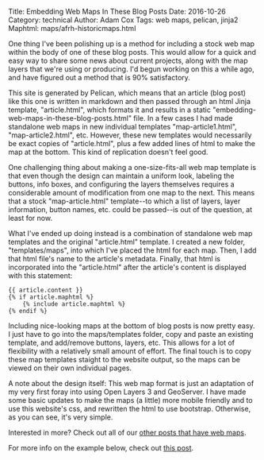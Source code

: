 Title: Embedding Web Maps In These Blog Posts
Date: 2016-10-26
Category: technical
Author: Adam Cox
Tags: web maps, pelican, jinja2
Maphtml: maps/afrh-historicmaps.html

One thing I've been polishing up is a method for including a stock web map within the body of one of these blog posts. This would allow for a quick and easy way to share some news about current projects, along with the map layers that we're using or producing. I'd begun working on this a while ago, and have figured out a method that is 90% satisfactory.

This site is generated by Pelican, which means that an article (blog post) like this one is written in markdown and then passed through an html Jinja template, "article.html", which formats it and results in a static "embedding-web-maps-in-these-blog-posts.html" file. In a few cases I had made standalone web maps in new individual templates "map-article1.html", "map-article2.html", etc. However, these new templates would necessarily be exact copies of "article.html", plus a few added lines of html to make the map at the bottom. This kind of replication doesn't feel good.

One challenging thing about making a one-size-fits-all web map template is that even though the design can maintain a uniform look, labeling the buttons, info boxes, and configuring the layers themselves requires a considerable amount of modification from one map to the next. This means that a stock "map-article.html" template--to which a list of layers, layer information, button names, etc. could be passed--is out of the question, at least for now.

What I've ended up doing instead is a combination of standalone web map templates and the original "article.html" template. I created a new folder, "templates/maps", into which I've placed the html for each map. Then, I add that html file's name to the article's metadata. Finally, that html is incorporated into the "article.html" after the article's content is displayed with this statement:

    {{ article.content }}
    {% if article.maphtml %}
        {% include article.maphtml %}
    {% endif %}
    
Including nice-looking maps at the bottom of blog posts is now pretty easy. I just have to go into the maps/templates folder, copy and paste an existing template, and add/remove buttons, layers, etc. This allows for a lot of flexibility with a relatively small amount of effort. The final touch is to copy these map templates staight to the website output, so the maps can be viewed on their own individual pages.

A note about the design itself: This web map format is just an adaptation of my very first foray into using Open Layers 3 and GeoServer. I have made some basic updates to make the maps (a little) more mobile friendly and to use this website's css, and rewritten the html to use bootstrap. Otherwise, as you can see, it's very simple.

Interested in more? Check out all of our [other posts that have web maps](tag/web-maps.html).

For more info on the example below, check out [this post](using-historic-maps-of-the-armed-forces-retirement-home.html).
